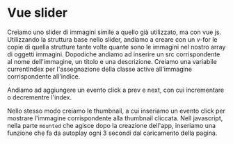 # Vue slider

Creiamo uno slider di immagini simile a quello già utilizzato, ma con vue js.
Utilizzando la struttura base nello slider, andiamo a creare con un v-for le copie di quella strutture tante volte quante sono le immagini nel nostro array di oggetti immagini. Dopodiche andiamo ad inserire un src corrispondente al nome dell'immagine, un titolo e una descrizione. Creiamo una variabile currentIndex per l'assegnazione della classe active all'immagine corrispondente all'indice.

Andiamo ad aggiungere un evento click a prev e next, con cui incrementare o decrementre l'index.

Nello stesso modo creiamo le thumbnail, a cui inseriamo un evento click per mostrare l'immagine corrispondente alla thumbnail cliccata.
Nell javascript, nella parte `mounted` che agisce dopo la creazione dell'app, inseriamo una funzione che fa da autoplay ogni 3 secondi dal caricamento della pagina.